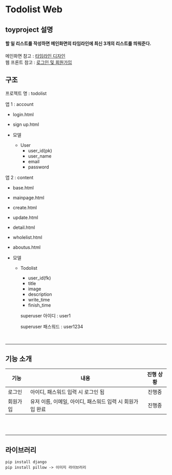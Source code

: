 # Todolist Web

## toyproject 설명

#### 할 일 리스트를 작성하면 메인화면의 타임라인에 최신 3개의 리스트를 띄워준다.

메인화면 참고 : [타임라인 디자인](https://www.w3schools.com/howto/howto_css_timeline.asp)    
웹 프론트 참고 : [로그인 및 회원가입](https://codepen.io/)    

## 구조

프로젝트 명 : todolist

앱 1 :  account

- login.html

- sign up.html
- 모델
  - User 
    - user_id(pk)
    - user_name
    - email
    - password

앱 2 :  content

- base.html

- mainpage.html
- create.html
- update.html
- detail.html
- wholelist.html
- aboutus.html
- 모델
  - Todolist
    - user_id(fk)
    - title
    - image
    - description
    - write_time
    - finish_time
    
    superuser 아이디 : user1
    <p></p>
    superuser 패스워드 : user1234    
    
    
    
<br/>    
<hr/>    

## 기능 소개     
|기능|내용|진행 상황|
|------|---|:---:|
|로그인|아이디, 패스워드 입력 시 로그인 됨|진행중|
|회원가입|유저 이름, 이메일, 아이디, 패스워드 입력 시 회원가입 완료|진행중|   

<br/>
<br/>
<hr/>   

## 라이브러리    
```plain    
pip install django    
pip install pillow -> 이미지 라이브러리     
```   
